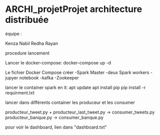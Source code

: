 # ARCHI_projetProjet architecture distribuée

équipe :

Kenza Nabil Redha Rayan

procedure lancement

Lancer le docker-compose: docker-compose up -d

Le fichier Docker Compose créer -Spark Master -deux Spark workers -jupyer notebook -kafka -Zookeeper

lancer le container spark en it: apt update apt install pip pip install -r requirment.txt

lancer dans différents container les produceur et les consumer

producteur_tweet.py + producteur_last_tweet.py -> consumer_tweets.py producteur_banque.py -> consumer_banque.py

pour voir le dashboard, lien dans "dashboard.txt"

